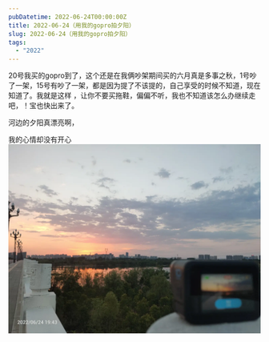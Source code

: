 ```yaml
---
pubDatetime: 2022-06-24T00:00:00Z
title: 2022-06-24（用我的gopro拍夕阳）
slug: 2022-06-24（用我的gopro拍夕阳）
tags:
  - "2022"
---
```


20号我买的gopro到了，这个还是在我俩吵架期间买的六月真是多事之秋，1号吵了一架，15号有吵了一架，都是因为提了不该提的，自己享受的时候不知道，现在知道了。我就是这样
，让你不要买拖鞋，偏偏不听，我也不知道该怎么办继续走吧，！宝也快出来了。

河边的夕阳真漂亮啊，

我的心情却没有开心
![](../../img/6904315-4f0ca7f4e1fa10de.jpg)
